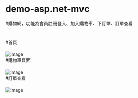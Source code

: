# demo-asp.net-mvc
#購物網，功能為會員註冊登入、加入購物車、下訂單、訂單查看  
#
#首頁
####
![image](https://user-images.githubusercontent.com/130069476/230762813-8439c283-67fc-48b3-9019-fd1f4adfa013.png)  
#購物車頁面
####
![image](https://user-images.githubusercontent.com/130069476/230763017-2e22ce73-af9e-42d8-aaf2-46586a04a829.png)  
#訂單查看
####
![image](https://user-images.githubusercontent.com/130069476/230763137-6ffc8068-1667-4951-bcf8-73203ffdb8d2.png)

